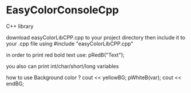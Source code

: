# EasyColorConsoleCpp
C++ library

download easyColorLibCPP.cpp to your project directory
then include it to your .cpp file using #include "easyColorLibCPP.cpp"

in order to print red bold text use:
 pRedB("Text");

you also can print int/char/short/long variables

how to use Background color ?
 cout << yellowBG;
 pWhiteB(var);
 cout << endBG;
